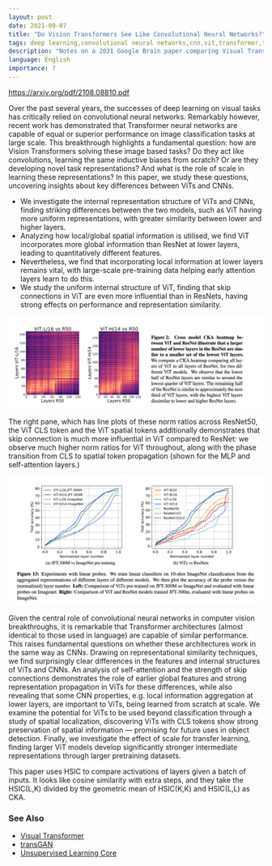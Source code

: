```yaml
---
layout: post
date: 2021-09-07
title: "Do Vision Transformers See Like Convolutional Neural Networks?"
tags: deep learning,convolutional neural networks,cnn,vit,transformer,transformers,NLP,paper
description: "Notes on a 2021 Google Brain paper comparing Visual Transformer to ResNet CNN in terms of layer similarity and linear probes."
language: English
importance: 7
---
```


<https://arxiv.org/pdf/2108.08810.pdf>

Over the past several years, the successes of deep learning on visual tasks has critically relied on convolutional neural networks. Remarkably however, recent work has demonstrated that Transformer neural networks are capable of equal or superior performance on image classification tasks at large scale.
This breakthrough highlights a fundamental question: how are Vision Transformers solving these image based
tasks? Do they act like convolutions, learning the same inductive biases from scratch? Or are they developing
novel task representations? And what is the role of scale in learning these representations? In this paper, we
study these questions, uncovering insights about key differences between ViTs and CNNs. 

- We investigate the internal representation structure of ViTs and CNNs, finding striking differences between the two models, such as ViT having more uniform representations, with greater similarity between lower and higher layers.
- Analyzing how local/global spatial information is utilised, we find ViT incorporates more global information than ResNet at lower layers, leading to quantitatively different features.
- Nevertheless, we find that incorporating local information at lower layers remains vital, with large-scale pre-training data helping early attention layers learn to do this.
- We study the uniform internal structure of ViT, finding that skip connections in ViT are even more influential than in ResNets, having strong effects on performance and representation similarity.

![](image/cnn-vs-vit1.png)

The right pane, which has line plots of these norm ratios across ResNet50, the ViT CLS token and the ViT
spatial tokens additionally demonstrates that skip connection is much more influential in ViT compared to
ResNet: we observe much higher norm ratios for ViT throughout, along with the phase transition from CLS to
spatial token propagation (shown for the MLP and self-attention layers.)

![](image/cnn-vs-vit2.png)

Given the central role of convolutional neural networks in computer vision breakthroughs, it is remarkable
that Transformer architectures (almost identical to those used in language) are capable of similar performance.
This raises fundamental questions on whether these architectures work in the same way as CNNs. Drawing
on representational similarity techniques, we find surprisingly clear differences in the features and internal
structures of ViTs and CNNs. An analysis of self-attention and the strength of skip connections demonstrates
the role of earlier global features and strong representation propagation in ViTs for these differences, while
also revealing that some CNN properties, e.g. local information aggregation at lower layers, are important to
ViTs, being learned from scratch at scale. We examine the potential for ViTs to be used beyond classification
through a study of spatial localization, discovering ViTs with CLS tokens show strong preservation of spatial
information — promising for future uses in object detection. Finally, we investigate the effect of scale for
transfer learning, finding larger ViT models develop significantly stronger intermediate representations through
larger pretraining datasets.

This paper uses HSIC to compare activations of layers given a batch of inputs. It looks like cosine similarity with extra steps, and they take the HSIC(L,K) divided by the geometric mean of HSIC(K,K) and HSIC(L,L) as CKA. 

### See Also

- [Visual Transformer](/wiki-articles/machine-learning/visual-transformer)
- [transGAN](/wiki-articles/machine-learning/transGAN)
- [Unsupervised Learning Core](/wiki-articles/machine-learning/unsupervised-learning-berkeley)
